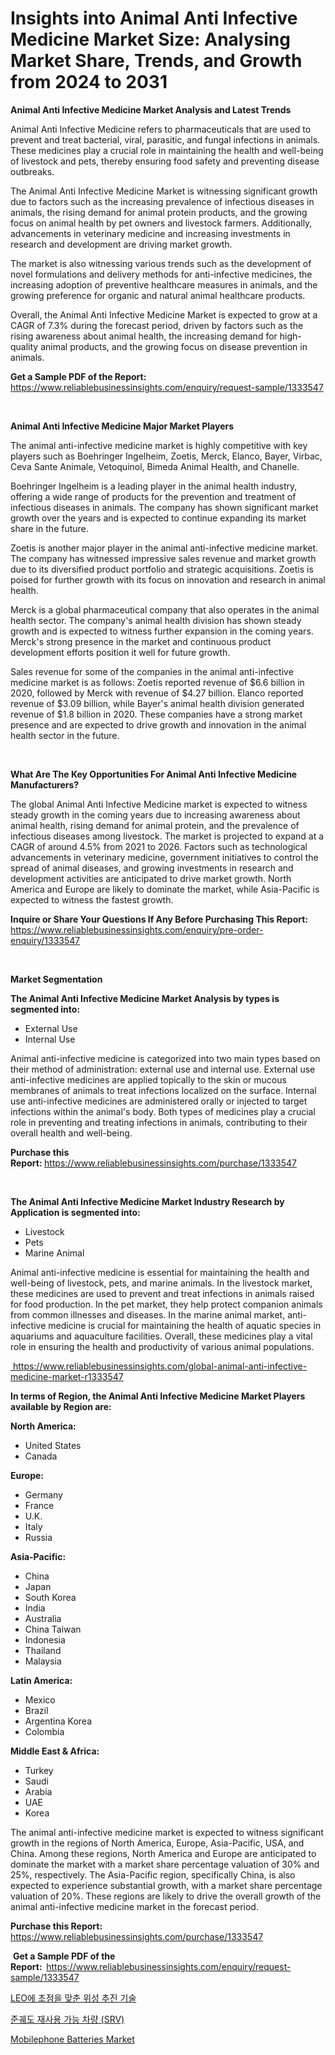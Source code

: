 <p><h1>Insights into Animal Anti Infective Medicine Market Size: Analysing Market Share, Trends, and Growth from 2024 to 2031</h1></p><p><strong>Animal Anti Infective Medicine Market Analysis and Latest Trends</strong></p>
<p><p>Animal Anti Infective Medicine refers to pharmaceuticals that are used to prevent and treat bacterial, viral, parasitic, and fungal infections in animals. These medicines play a crucial role in maintaining the health and well-being of livestock and pets, thereby ensuring food safety and preventing disease outbreaks.</p><p>The Animal Anti Infective Medicine Market is witnessing significant growth due to factors such as the increasing prevalence of infectious diseases in animals, the rising demand for animal protein products, and the growing focus on animal health by pet owners and livestock farmers. Additionally, advancements in veterinary medicine and increasing investments in research and development are driving market growth.</p><p>The market is also witnessing various trends such as the development of novel formulations and delivery methods for anti-infective medicines, the increasing adoption of preventive healthcare measures in animals, and the growing preference for organic and natural animal healthcare products.</p><p>Overall, the Animal Anti Infective Medicine Market is expected to grow at a CAGR of 7.3% during the forecast period, driven by factors such as the rising awareness about animal health, the increasing demand for high-quality animal products, and the growing focus on disease prevention in animals.</p></p>
<p><strong>Get a Sample PDF of the Report:&nbsp;</strong> <a href="https://www.reliablebusinessinsights.com/enquiry/request-sample/1333547">https://www.reliablebusinessinsights.com/enquiry/request-sample/1333547</a></p>
<p>&nbsp;</p>
<p><strong>Animal Anti Infective Medicine Major Market Players</strong></p>
<p><p>The animal anti-infective medicine market is highly competitive with key players such as Boehringer Ingelheim, Zoetis, Merck, Elanco, Bayer, Virbac, Ceva Sante Animale, Vetoquinol, Bimeda Animal Health, and Chanelle. </p><p>Boehringer Ingelheim is a leading player in the animal health industry, offering a wide range of products for the prevention and treatment of infectious diseases in animals. The company has shown significant market growth over the years and is expected to continue expanding its market share in the future. </p><p>Zoetis is another major player in the animal anti-infective medicine market. The company has witnessed impressive sales revenue and market growth due to its diversified product portfolio and strategic acquisitions. Zoetis is poised for further growth with its focus on innovation and research in animal health.</p><p>Merck is a global pharmaceutical company that also operates in the animal health sector. The company's animal health division has shown steady growth and is expected to witness further expansion in the coming years. Merck's strong presence in the market and continuous product development efforts position it well for future growth.</p><p>Sales revenue for some of the companies in the animal anti-infective medicine market is as follows: Zoetis reported revenue of $6.6 billion in 2020, followed by Merck with revenue of $4.27 billion. Elanco reported revenue of $3.09 billion, while Bayer's animal health division generated revenue of $1.8 billion in 2020. These companies have a strong market presence and are expected to drive growth and innovation in the animal health sector in the future.</p></p>
<p>&nbsp;</p>
<p><strong>What Are The Key Opportunities For Animal Anti Infective Medicine Manufacturers?</strong></p>
<p><p>The global Animal Anti Infective Medicine market is expected to witness steady growth in the coming years due to increasing awareness about animal health, rising demand for animal protein, and the prevalence of infectious diseases among livestock. The market is projected to expand at a CAGR of around 4.5% from 2021 to 2026. Factors such as technological advancements in veterinary medicine, government initiatives to control the spread of animal diseases, and growing investments in research and development activities are anticipated to drive market growth. North America and Europe are likely to dominate the market, while Asia-Pacific is expected to witness the fastest growth.</p></p>
<p><strong>Inquire or Share Your Questions If Any Before Purchasing This Report:</strong> <a href="https://www.reliablebusinessinsights.com/enquiry/pre-order-enquiry/1333547">https://www.reliablebusinessinsights.com/enquiry/pre-order-enquiry/1333547</a></p>
<p>&nbsp;</p>
<p><strong>Market Segmentation</strong></p>
<p><strong>The Animal Anti Infective Medicine Market Analysis by types is segmented into:</strong></p>
<p><ul><li>External Use</li><li>Internal Use</li></ul></p>
<p><p>Animal anti-infective medicine is categorized into two main types based on their method of administration: external use and internal use. External use anti-infective medicines are applied topically to the skin or mucous membranes of animals to treat infections localized on the surface. Internal use anti-infective medicines are administered orally or injected to target infections within the animal's body. Both types of medicines play a crucial role in preventing and treating infections in animals, contributing to their overall health and well-being.</p></p>
<p><strong>Purchase this Report:&nbsp;</strong><a href="https://www.reliablebusinessinsights.com/purchase/1333547">https://www.reliablebusinessinsights.com/purchase/1333547</a></p>
<p>&nbsp;</p>
<p><strong>The Animal Anti Infective Medicine Market Industry Research by Application is segmented into:</strong></p>
<p><ul><li>Livestock</li><li>Pets</li><li>Marine Animal</li></ul></p>
<p><p>Animal anti-infective medicine is essential for maintaining the health and well-being of livestock, pets, and marine animals. In the livestock market, these medicines are used to prevent and treat infections in animals raised for food production. In the pet market, they help protect companion animals from common illnesses and diseases. In the marine animal market, anti-infective medicine is crucial for maintaining the health of aquatic species in aquariums and aquaculture facilities. Overall, these medicines play a vital role in ensuring the health and productivity of various animal populations.</p></p>
<p><a href="https://www.reliablebusinessinsights.com/global-animal-anti-infective-medicine-market-r1333547">&nbsp;https://www.reliablebusinessinsights.com/global-animal-anti-infective-medicine-market-r1333547</a></p>
<p><strong>In terms of Region, the Animal Anti Infective Medicine Market Players available by Region are:</strong></p>
<p>
    <p> <strong> North America: </strong>
        <ul>
            <li>United States</li>
            <li>Canada</li>
        </ul>
        </p> 
    <p> <strong> Europe: </strong>
        <ul>
            <li>Germany</li>
            <li>France</li>
            <li>U.K.</li>
            <li>Italy</li>
            <li>Russia</li>
        </ul>
        </p> 
    <p> <strong> Asia-Pacific: </strong>
        <ul>
            <li>China</li>
            <li>Japan</li>
            <li>South Korea</li>
            <li>India</li>
            <li>Australia</li>
            <li>China Taiwan</li>
            <li>Indonesia</li>
            <li>Thailand</li>
            <li>Malaysia</li>
        </ul>
        </p> 
    <p> <strong> Latin America: </strong>
        <ul>
            <li>Mexico</li>
            <li>Brazil</li>
            <li>Argentina Korea</li>
            <li>Colombia</li>
        </ul>
        </p> 
    <p> <strong> Middle East & Africa: </strong>
        <ul>
            <li>Turkey</li>
            <li>Saudi</li>
            <li>Arabia</li>
            <li>UAE</li>
            <li>Korea</li>
        </ul>
    </p>
    </p>
<p><p>The animal anti-infective medicine market is expected to witness significant growth in the regions of North America, Europe, Asia-Pacific, USA, and China. Among these regions, North America and Europe are anticipated to dominate the market with a market share percentage valuation of 30% and 25%, respectively. The Asia-Pacific region, specifically China, is also expected to experience substantial growth, with a market share percentage valuation of 20%. These regions are likely to drive the overall growth of the animal anti-infective medicine market in the forecast period.</p></p>
<p><strong>Purchase this Report: </strong><a href="https://www.reliablebusinessinsights.com/purchase/1333547">https://www.reliablebusinessinsights.com/purchase/1333547</a></p>
<p>&nbsp;<strong>Get a Sample PDF of the Report:&nbsp;&nbsp;</strong><a href="https://www.reliablebusinessinsights.com/enquiry/request-sample/1333547">https://www.reliablebusinessinsights.com/enquiry/request-sample/1333547</a></p>
<p><strong></strong></p>
<p><p><a href="https://github.com/JosefaRice/Market-Research-Report-List-1/blob/main/903677192804.md">LEO에 초점을 맞춘 위성 추진 기술</a></p><p><a href="https://github.com/xvz497517413/Market-Research-Report-List-2/blob/main/375730792805.md">준궤도 재사용 가능 차량 (SRV)</a></p><p><a href="https://issuu.com/reportprime-2/docs/mobilephone-batteries-market-size-2030.pptx">Mobilephone Batteries Market</a></p></p>